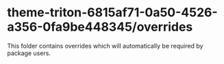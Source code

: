 # theme-triton-6815af71-0a50-4526-a356-0fa9be448345/overrides

This folder contains overrides which will automatically be required by package users.
